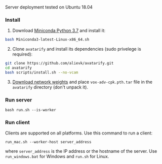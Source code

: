 Server deployment tested on Ubuntu 18.04

### Install

1. Download [Miniconda Python 3.7](https://docs.conda.io/en/latest/miniconda.html#linux-installers) and install it:
```bash
bash Miniconda3-latest-Linux-x86_64.sh
```
2. Clone `avatarify` and install its dependencies (sudo privelege is required):
```bash
git clone https://github.com/alievk/avatarify.git
cd avatarify
bash scripts/install.sh --no-vcam
```
3. [Download network weights](#download-network-weights) and place `vox-adv-cpk.pth.tar` file in the `avatarify` directory (don't unpack it).

### Run server

```
bash run.sh --is-worker
```

### Run client

Clients are supported on all platforms. Use this command to run a client:
```
run_mac.sh --worker-host server_address
```
where `server_address` is the IP address or the hostname of the server. Use `run_windows.bat` for Windows and `run.sh` for Linux.
